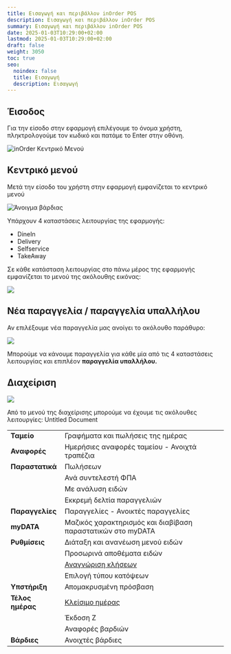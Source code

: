 ```yaml
---
title: Εισαγωγή και περιβάλλον inOrder POS
description: Εισαγωγή και περιβάλλον inOrder POS
summary: Εισαγωγή και περιβάλλον inOrder POS
date: 2025-01-03T10:29:00+02:00
lastmod: 2025-01-03T10:29:00+02:00
draft: false
weight: 3050
toc: true
seo:
  noindex: false
  title: Εισαγωγή
  description: Εισαγωγή
---
```

## Έισοδος

Για την είσοδο στην εφαρμογή επιλέγουμε το όνομα χρήστη, πληκτρολογούμε τον κωδικό και πατάμε το Enter στην οθόνη.

![inOrder Κεντρικό Μενού](/images/pos-001.jpg "Κεντρικό Μενού")

## Κεντρικό μενού

Μετά την είσοδο του χρήστη στην εφαρμογή εμφανίζεται το κεντρικό μενού

![Άνοιγμα βάρδιας](/images/pos-002.jpg "Άνοιγμα βάρδιας")

Υπάρχουν 4 καταστάσεις λειτουργίας της εφαρμογής:

* DineIn
* Delivery
* Selfservice
* TakeAway

Σε κάθε  κατάσταση λειτουργίας στο πάνω μέρος της εφαρμογής εμφανίζεται το μενού της ακόλουθης εικόνας:

![](/images/orders-menu.jpg)

## Νέα παραγγελία / παραγγελία υπαλλήλου

Αν επιλέξουμε νέα παραγγελία μας ανοίγει το ακόλουθο παράθυρο:

![](/images/new-order.jpg)

Μπορούμε να κάνουμε παραγγελία για κάθε μία από τις 4 καταστάσεις λειτουργίας και επιπλέον **παραγγελία υπαλλήλου.**

## Διαχείριση

![](/images/admin.jpg)

Από το μενού της διαχείρισης μπορούμε να έχουμε τις ακόλουθες λειτουργίες:
 Untitled Document

|                  |                                                                                                                                                                                                                     |
| ---------------- | ------------------------------------------------------------------------------------------------------------------------------------------------------------------------------------------------------------------- |
| **Ταμείο**       | Γραφήματα και πωλήσεις της ημέρας                                                                                                                                                                                   |
| **Αναφορές**     | Ημερήσιες αναφορές ταμείου - Ανοιχτά τραπέζια                                                                                                                                                                       |
| **Παραστατικά**  | Πωλήσεων                                                                                                                                                                                                            |
|                  | Ανά συντελεστή ΦΠΑ                                                                                                                                                                                                  |
|                  | Με ανάλυση ειδών                                                                                                                                                                                                    |
|                  | Εκκρεμή δελτία παραγγελιών                                                                                                                                                                                          |
| **Παραγγελίες**  | Παραγγελίες - Ανοικτές παραγγελίες                                                                                                                                                                                  |
| **myDATA**       | Μαζικός χαρακτηρισμός και διαβίβαση παραστατικών στο myDATA                                                                                                                                                         |
| **Ρυθμίσεις**    | Διάταξη και ανανέωση μενού ειδών                                                                                                                                                                                    |
|                  | Προσωρινά αποθέματα ειδών                                                                                                                                                                                           |
|                  | [Αναγνώριση κλήσεων](http://localhost:1313/docs/knowledge-base/%CF%81%CF%8D%CE%B8%CE%BC%CE%B9%CF%83%CE%B7-%CE%B1%CE%BD%CE%B1%CE%B3%CE%BD%CF%8E%CF%81%CE%B9%CF%83%CE%B7%CF%82-%CE%BA%CE%BB%CE%AE%CF%83%CE%B7%CF%82/) |
|                  | Επιλογή τύπου κατόψεων                                                                                                                                                                                              |
| **Υπστήριξη**    | Απομακρυσμένη πρόσβαση                                                                                                                                                                                              |
| **Τέλος ημέρας** | [Κλείσιμο ημέρας](https://wiki.wizcom.gr/inorder/docs/pos/%CE%BA%CE%BB%CE%B5%CE%AF%CF%83%CE%B9%CE%BC%CE%BF-%CE%B7%CE%BC%CE%AD%CF%81%CE%B1%CF%82/)                                                                   |
|                  | Έκδοση Ζ                                                                                                                                                                                                            |
|                  | Αναφορές βαρδιών                                                                                                                                                                                                    |
| **Βάρδιες**      | Ανοιχτές βάρδιες                                                                                                                                                                                                    |
